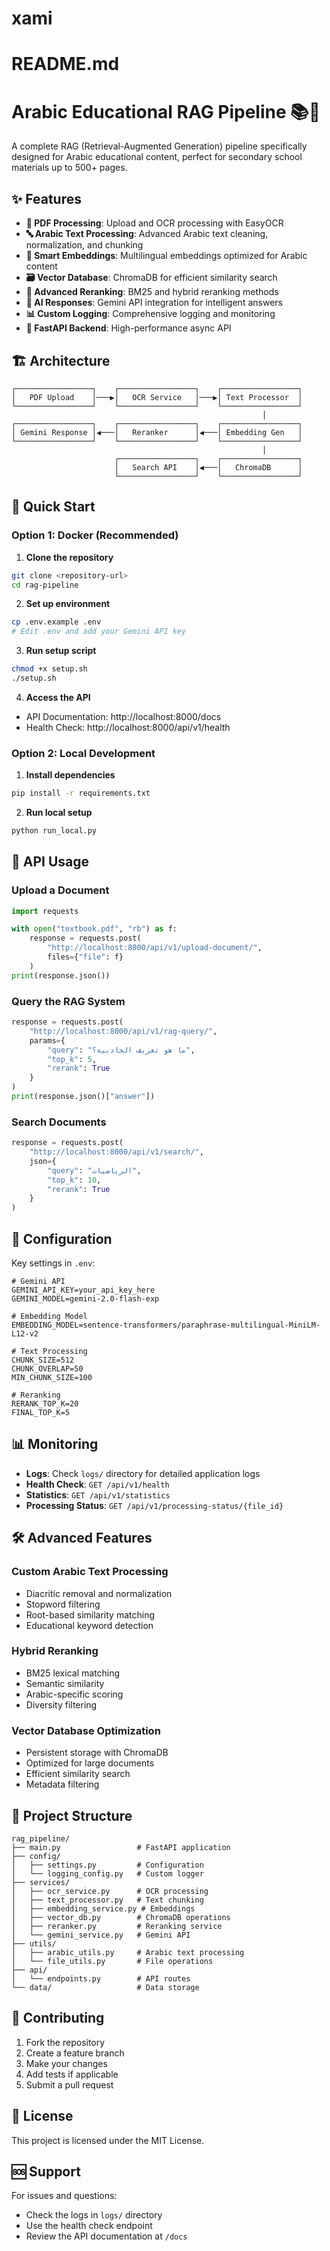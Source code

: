 # xami
<!-- 
# Directory structure
"""
ocr/
├── main.py                 # FastAPI application entry point
├── config/
│   ├── __init__.py
│   ├── settings.py         # Configuration settings
│   └── logging_config.py   # Custom logger configuration
├── services/
│   ├── __init__.py
│   ├── ocr_service.py      # OCR processing with EasyOCR
│   ├── text_processor.py   # Text cleaning and chunking
│   ├── embedding_service.py # Embedding generation
│   ├── vector_db.py        # Qdrant vector database operations
│   ├── reranker.py         # Reranking service
│   └── gemini_service.py   # Gemini API integration
├── models/
│   ├── __init__.py
│   └── schemas.py          # Pydantic models
├── utils/
│   ├── __init__.py
│   ├── arabic_utils.py     # Arabic text utilities
│   └── file_utils.py       # File handling utilities
├── api/
│   ├── __init__.py
│   └── endpoints.py        # API endpoints
├── data/
│   ├── uploads/           # Uploaded PDFs
│   ├── processed/         # Processed text files
│   └── chunks/           # Text chunks
└── logs/                 # Application logs

""" -->





# README.md
# Arabic Educational RAG Pipeline 📚🤖

A complete RAG (Retrieval-Augmented Generation) pipeline specifically designed for Arabic educational content, perfect for secondary school materials up to 500+ pages.

## ✨ Features

- **📄 PDF Processing**: Upload and OCR processing with EasyOCR
- **🔤 Arabic Text Processing**: Advanced Arabic text cleaning, normalization, and chunking
- **🧠 Smart Embeddings**: Multilingual embeddings optimized for Arabic content
- **🗃️ Vector Database**: ChromaDB for efficient similarity search
- **🎯 Advanced Reranking**: BM25 and hybrid reranking methods
- **🤖 AI Responses**: Gemini API integration for intelligent answers
- **📊 Custom Logging**: Comprehensive logging and monitoring
- **🚀 FastAPI Backend**: High-performance async API

## 🏗️ Architecture




```
┌─────────────────┐    ┌─────────────────┐    ┌─────────────────┐
│   PDF Upload    │───▶│   OCR Service   │───▶│ Text Processor  │
└─────────────────┘    └─────────────────┘    └─────────────────┘
                                                        │
┌─────────────────┐    ┌─────────────────┐    ┌─────────────────┐
│ Gemini Response │◀───│   Reranker      │◀───│ Embedding Gen   │
└─────────────────┘    └─────────────────┘    └─────────────────┘
                                                        │
                       ┌─────────────────┐    ┌─────────────────┐
                       │   Search API    │◀───│   ChromaDB      │
                       └─────────────────┘    └─────────────────┘
```

## 🚀 Quick Start

### Option 1: Docker (Recommended)

1. **Clone the repository**
```bash
git clone <repository-url>
cd rag-pipeline
```

2. **Set up environment**
```bash
cp .env.example .env
# Edit .env and add your Gemini API key
```

3. **Run setup script**
```bash
chmod +x setup.sh
./setup.sh
```

4. **Access the API**
- API Documentation: http://localhost:8000/docs
- Health Check: http://localhost:8000/api/v1/health

### Option 2: Local Development

1. **Install dependencies**
```bash
pip install -r requirements.txt
```

2. **Run local setup**
```bash
python run_local.py
```

## 📖 API Usage

### Upload a Document
```python
import requests

with open("textbook.pdf", "rb") as f:
    response = requests.post(
        "http://localhost:8000/api/v1/upload-document/",
        files={"file": f}
    )
print(response.json())
```

### Query the RAG System
```python
response = requests.post(
    "http://localhost:8000/api/v1/rag-query/",
    params={
        "query": "ما هو تعريف الجاذبية؟",
        "top_k": 5,
        "rerank": True
    }
)
print(response.json()["answer"])
```

### Search Documents
```python
response = requests.post(
    "http://localhost:8000/api/v1/search/",
    json={
        "query": "الرياضيات",
        "top_k": 10,
        "rerank": True
    }
)
```

## 🔧 Configuration

Key settings in `.env`:

```env
# Gemini API
GEMINI_API_KEY=your_api_key_here
GEMINI_MODEL=gemini-2.0-flash-exp

# Embedding Model
EMBEDDING_MODEL=sentence-transformers/paraphrase-multilingual-MiniLM-L12-v2

# Text Processing
CHUNK_SIZE=512
CHUNK_OVERLAP=50
MIN_CHUNK_SIZE=100

# Reranking
RERANK_TOP_K=20
FINAL_TOP_K=5
```

## 📊 Monitoring

- **Logs**: Check `logs/` directory for detailed application logs
- **Health Check**: `GET /api/v1/health`
- **Statistics**: `GET /api/v1/statistics`
- **Processing Status**: `GET /api/v1/processing-status/{file_id}`

## 🛠️ Advanced Features

### Custom Arabic Text Processing
- Diacritic removal and normalization
- Stopword filtering
- Root-based similarity matching
- Educational keyword detection

### Hybrid Reranking
- BM25 lexical matching
- Semantic similarity
- Arabic-specific scoring
- Diversity filtering

### Vector Database Optimization
- Persistent storage with ChromaDB
- Optimized for large documents
- Efficient similarity search
- Metadata filtering

## 📁 Project Structure

```
rag_pipeline/
├── main.py                 # FastAPI application
├── config/
│   ├── settings.py         # Configuration
│   └── logging_config.py   # Custom logger
├── services/
│   ├── ocr_service.py      # OCR processing
│   ├── text_processor.py   # Text chunking
│   ├── embedding_service.py # Embeddings
│   ├── vector_db.py        # ChromaDB operations
│   ├── reranker.py         # Reranking service
│   └── gemini_service.py   # Gemini API
├── utils/
│   ├── arabic_utils.py     # Arabic text processing
│   └── file_utils.py       # File operations
├── api/
│   └── endpoints.py        # API routes
└── data/                   # Data storage
```

## 🤝 Contributing

1. Fork the repository
2. Create a feature branch
3. Make your changes
4. Add tests if applicable
5. Submit a pull request

## 📄 License

This project is licensed under the MIT License.

## 🆘 Support

For issues and questions:
- Check the logs in `logs/` directory
- Use the health check endpoint
- Review the API documentation at `/docs`

